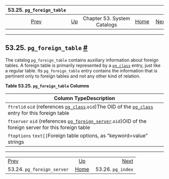 <!--?xml version="1.0" encoding="UTF-8" standalone="no"?-->

|                      53.25. `pg_foreign_table`                     |                                                   |                             |                                                       |                                                  |
| :----------------------------------------------------------------: | :------------------------------------------------ | :-------------------------: | ----------------------------------------------------: | -----------------------------------------------: |
| [Prev](catalog-pg-foreign-server.html "53.24. pg_foreign_server")  | [Up](catalogs.html "Chapter 53. System Catalogs") | Chapter 53. System Catalogs | [Home](index.html "PostgreSQL 17devel Documentation") |  [Next](catalog-pg-index.html "53.26. pg_index") |

***

## 53.25. `pg_foreign_table` [#](#CATALOG-PG-FOREIGN-TABLE)

[]()

The catalog `pg_foreign_table` contains auxiliary information about foreign tables. A foreign table is primarily represented by a [`pg_class`](catalog-pg-class.html "53.11. pg_class") entry, just like a regular table. Its `pg_foreign_table` entry contains the information that is pertinent only to foreign tables and not any other kind of relation.

**Table 53.25. `pg_foreign_table` Columns**

| Column TypeDescription                                                                                                                                                                    |
| ----------------------------------------------------------------------------------------------------------------------------------------------------------------------------------------- |
| `ftrelid` `oid` (references [`pg_class`](catalog-pg-class.html "53.11. pg_class").`oid`)The OID of the [`pg_class`](catalog-pg-class.html "53.11. pg_class") entry for this foreign table |
| `ftserver` `oid` (references [`pg_foreign_server`](catalog-pg-foreign-server.html "53.24. pg_foreign_server").`oid`)OID of the foreign server for this foreign table                      |
| `ftoptions` `text[]`Foreign table options, as “keyword=value” strings                                                                                                                     |

***

|                                                                    |                                                       |                                                  |
| :----------------------------------------------------------------- | :---------------------------------------------------: | -----------------------------------------------: |
| [Prev](catalog-pg-foreign-server.html "53.24. pg_foreign_server")  |   [Up](catalogs.html "Chapter 53. System Catalogs")   |  [Next](catalog-pg-index.html "53.26. pg_index") |
| 53.24. `pg_foreign_server`                                         | [Home](index.html "PostgreSQL 17devel Documentation") |                                53.26. `pg_index` |
